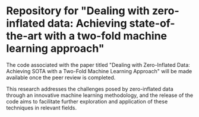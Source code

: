# Repository for "Dealing with zero-inflated data: Achieving state-of-the-art with a two-fold machine learning approach"

The code associated with the paper titled "Dealing with Zero-Inflated Data: Achieving SOTA with a Two-Fold Machine Learning Approach" will be made available once the peer review is completed. 

This research addresses the challenges posed by zero-inflated data through an innovative machine learning methodology, and the release of the code aims to facilitate further exploration and application of these techniques in relevant fields.

